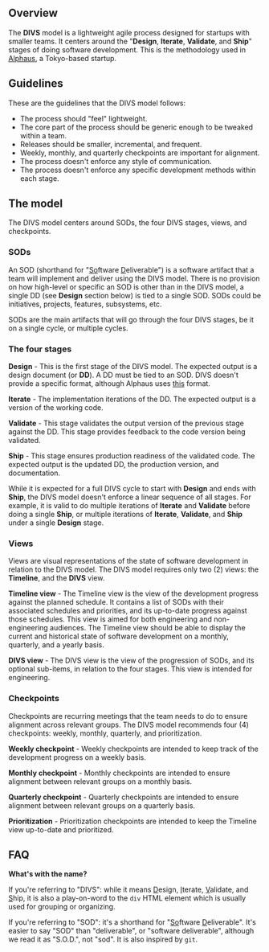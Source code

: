 ## Overview

The **DIVS** model is a lightweight agile process designed for startups with smaller teams. It centers around the "**Design**, **Iterate**, **Validate**, and **Ship**" stages of doing software development. This is the methodology used in [Alphaus](https://www.linkedin.com/company/alphaus/), a Tokyo-based startup.

## Guidelines

These are the guidelines that the DIVS model follows:

* The process should "feel" lightweight.
* The core part of the process should be generic enough to be tweaked within a team.
* Releases should be smaller, incremental, and frequent.
* Weekly, monthly, and quarterly checkpoints are important for alignment.
* The process doesn't enforce any style of communication.
* The process doesn't enforce any specific development methods within each stage.

## The model

The DIVS model centers around SODs, the four DIVS stages, views, and checkpoints.

### SODs

An SOD (shorthand for "<ins>So</ins>ftware <ins>D</ins>eliverable") is a software artifact that a team will implement and deliver using the DIVS model. There is no provision on how high-level or specific an SOD is other than in the DIVS model, a single DD (see **Design** section below) is tied to a single SOD. SODs could be initiatives, projects, features, subsystems, etc.

SODs are the main artifacts that will go through the four DIVS stages, be it on a single cycle, or multiple cycles.

### The four stages

**Design** - This is the first stage of the DIVS model. The expected output is a design document (or **DD**). A DD must be tied to an SOD. DIVS doesn't provide a specific format, although Alphaus uses [this](https://github.com/alphauslabs/dd-fmt) format.

**Iterate** - The implementation iterations of the DD. The expected output is a version of the working code.

**Validate** - This stage validates the output version of the previous stage against the DD. This stage provides feedback to the code version being validated.

**Ship** - This stage ensures production readiness of the validated code. The expected output is the updated DD, the production version, and documentation.

While it is expected for a full DIVS cycle to start with **Design** and ends with **Ship**, the DIVS model doesn't enforce a linear sequence of all stages. For example, it is valid to do multiple iterations of **Iterate** and **Validate** before doing a single **Ship**, or multiple iterations of **Iterate**, **Validate**, and **Ship** under a single **Design** stage.

### Views

Views are visual representations of the state of software development in relation to the DIVS model. The DIVS model requires only two (2) views: the **Timeline**, and the **DIVS** view.

**Timeline view** - The Timeline view is the view of the development progress against the planned schedule. It contains a list of SODs with their associated schedules and priorities, and its up-to-date progress against those schedules. This view is aimed for both engineering and non-engineering audiences. The Timeline view should be able to display the current and historical state of software development on a monthly, quarterly, and a yearly basis.

**DIVS view** - The DIVS view is the view of the progression of SODs, and its optional sub-items, in relation to the four stages. This view is intended for engineering.

### Checkpoints

Checkpoints are recurring meetings that the team needs to do to ensure alignment across relevant groups. The DIVS model recommends four (4) checkpoints: weekly, monthly, quarterly, and prioritization.

**Weekly checkpoint** - Weekly checkpoints are intended to keep track of the development progress on a weekly basis.

**Monthly checkpoint** - Monthly checkpoints are intended to ensure alignment between relevant groups on a monthly basis.

**Quarterly checkpoint** - Quarterly checkpoints are intended to ensure alignment between relevant groups on a quarterly basis.

**Prioritization** - Prioritization checkpoints are intended to keep the Timeline view up-to-date and prioritized.

## FAQ

**What's with the name?**

If you're referring to "DIVS": while it means <ins>D</ins>esign, <ins>I</ins>terate, <ins>V</ins>alidate, and <ins>S</ins>hip, it is also a play-on-word to the `div` HTML element which is usually used for grouping or organizing.

If you're referring to "SOD": it's a shorthand for "<ins>So</ins>ftware <ins>D</ins>eliverable". It's easier to say "SOD" than "deliverable", or "software deliverable", although we read it as "S.O.D.", not "sod". It is also inspired by `git`.
